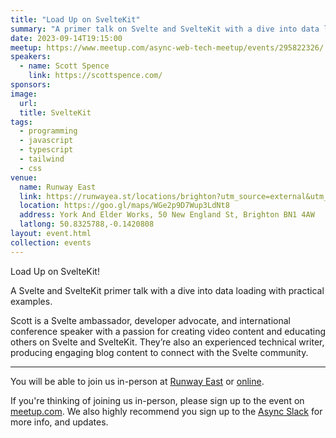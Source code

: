 ```yaml
---
title: "Load Up on SvelteKit"
summary: "A primer talk on Svelte and SvelteKit with a dive into data loading with practical examples."
date: 2023-09-14T19:15:00
meetup: https://www.meetup.com/async-web-tech-meetup/events/295822326/
speakers:
  - name: Scott Spence
    link: https://scottspence.com/
sponsors:
image:
  url:
  title: SvelteKit
tags:
  - programming
  - javascript
  - typescript
  - tailwind
  - css
venue:
  name: Runway East
  link: https://runwayea.st/locations/brighton?utm_source=external&utm_medium=event&utm_campaign=sponsorship
  location: https://goo.gl/maps/WGe2p9D7Wup3LdNt8
  address: York And Elder Works, 50 New England St, Brighton BN1 4AW
  latlong: 50.8325788,-0.1420808
layout: event.html
collection: events
---
```


Load Up on SvelteKit!

A Svelte and SvelteKit primer talk with a dive into data loading with practical examples.

Scott is a Svelte ambassador, developer advocate, and international conference speaker with a passion for creating video content and educating others on Svelte and SvelteKit. They’re also an experienced technical writer, producing engaging blog content to connect with the Svelte community.

---

You will be able to join us in-person at [Runway East](https://runwayea.st/locations/brighton?utm_source=external&utm_medium=event&utm_campaign=sponsorship) or [online](https://www.youtube.com/watch?v=mGb2v89I8dk).

If you're thinking of joining us in-person, please sign up to the event on [meetup.com](https://www.meetup.com/async-web-tech-meetup/events/295822326/). We also highly recommend you sign up to the [Async Slack](https://join.slack.com/t/asyncjs/shared_invite/zt-1aguxx86q-XjF_yWcFoJ8fyYYzoqgDaQ) for more info, and updates.
